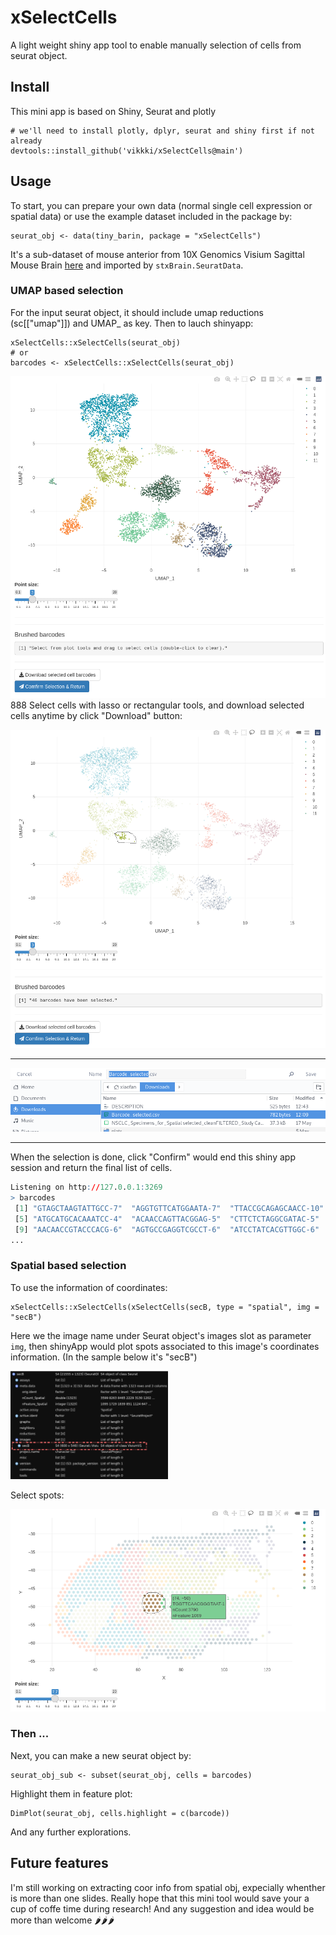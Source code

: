 # xSelectCells
A light weight shiny app tool to enable manually selection of cells from seurat object.

## Install
This mini app is based on Shiny, Seurat and plotly

```
# we'll need to install plotly, dplyr, seurat and shiny first if not already
devtools::install_github('vikkki/xSelectCells@main')
```
## Usage

To start, you can prepare your own data (normal single cell expression or spatial data) or use the example dataset included in the package by:

```
seurat_obj <- data(tiny_barin, package = "xSelectCells")
```
It's a sub-dataset of mouse anterior from 10X Genomics Visium Sagittal Mouse Brain [here](https://support.10xgenomics.com/spatial-gene-expression/datasets/1.0.0/V1_Mouse_Brain_Sagittal_Anterior) and imported by ```stxBrain.SeuratData```.

### UMAP based selection

For the input seurat object, it should include umap reductions (sc[["umap"]]) and UMAP_ as key. Then to lauch shinyapp:

```
xSelectCells::xSelectCells(seurat_obj)
# or
barcodes <- xSelectCells::xSelectCells(seurat_obj)
```
![interface](https://raw.githubusercontent.com/vikkki/xSelectCells/main/img/xs1.png)
888
Select cells with lasso or rectangular tools, and download selected cells anytime by click "Download" button:

![select](https://raw.githubusercontent.com/vikkki/xSelectCells/main/img/xs2.png)
***

![download](https://raw.githubusercontent.com/vikkki/xSelectCells/main/img/xs3.png)
***

When the selection is done, click "Confirm" would end this shiny app session and return the final list of cells.

```R
Listening on http://127.0.0.1:3269
> barcodes
 [1] "GTAGCTAAGTATTGCC-7"  "AGGTGTTCATGGAATA-7"  "TTACCGCAGAGCAACC-10" "GCTTTCGAGGCAGGTT-1" 
 [5] "ATGCATGCACAAATCC-4"  "ACAACCAGTTACGGAG-5"  "CTTCTCTAGGCGATAC-5"  "GAGACTTTCACTGCTC-5" 
 [9] "AACAACCGTACCCACG-6"  "AGTGCCGAGGTCGCCT-6"  "ATCCTATCACGTTGGC-6"  "ATTCCCGCAAGAGTAT-6" 
...
```
### Spatial based selection
To use the information of coordinates:

```
xSelectCells::xSelectCells(xSelectCells(secB, type = "spatial", img = "secB")
```
Here we the image name under Seurat object's images slot as parameter ```img```, then shinyApp would plot spots associated to this image's coordinates information. (In the sample below it's "secB")

<img src="https://raw.githubusercontent.com/vikkki/xSelectCells/main/img/sx5.png" alt="drawing" width="50%"/>

Select spots:

![img](https://raw.githubusercontent.com/vikkki/xSelectCells/main/img/xs4.png)


### Then ...
Next, you can make a new seurat object by:
```
seurat_obj_sub <- subset(seurat_obj, cells = barcodes)
```

Highlight them in feature plot:
```
DimPlot(seurat_obj, cells.highlight = c(barcode))
```
And any further explorations.

## Future features
I'm still working on extracting coor info from spatial obj, expecially whenther is more than one slides. Really hope that this mini tool would save your a cup of coffe time during research! And any suggestion and idea would be more than welcome 🌶🌶🌶
